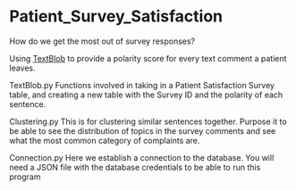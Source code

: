 # Patient_Survey_Satisfaction
How do we get the most out of survey responses? 

Using [TextBlob](https://textblob.readthedocs.io/en/dev/quickstart.html#sentiment-analysis) to provide a polarity score for every text comment a patient leaves. 

TextBlob.py 
    Functions involved in taking in a Patient Satisfaction Survey table, and creating a new table with the Survey ID and the polarity of each sentence.

Clustering.py
    This is for clustering similar sentences together. Purpose it to be able to see the distribution of topics in the survey comments and see what the most common category of complaints are. 

Connection.py 
    Here we establish a connection to the database. 
    You will need a JSON file with the database credentials to be able to run this program
    
